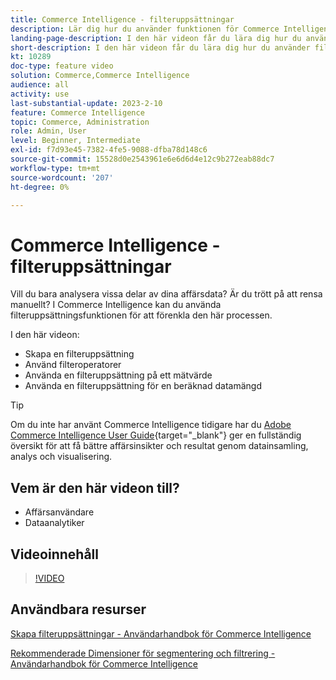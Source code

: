 ```yaml
---
title: Commerce Intelligence - filteruppsättningar
description: Lär dig hur du använder funktionen för Commerce Intelligence-filteruppsättningar för att förenkla rapportering av affärsdata för Adobe Commerce och Magento Open Source.
landing-page-description: I den här videon får du lära dig hur du använder funktionen för Commerce Intelligence-filter för att förenkla rapportering av affärsdata.
short-description: I den här videon får du lära dig hur du använder filteruppsättningsfunktionen MBCommerce IntelligenceI för att förenkla rapportering av affärsdata.
kt: 10289
doc-type: feature video
solution: Commerce,Commerce Intelligence
audience: all
activity: use
last-substantial-update: 2023-2-10
feature: Commerce Intelligence
topic: Commerce, Administration
role: Admin, User
level: Beginner, Intermediate
exl-id: f7d93e45-7382-4fe5-9088-dfba78d148c6
source-git-commit: 15528d0e2543961e6e6d6d4e12c9b272eab88dc7
workflow-type: tm+mt
source-wordcount: '207'
ht-degree: 0%

---
```


# Commerce Intelligence - filteruppsättningar

Vill du bara analysera vissa delar av dina affärsdata? Är du trött på att rensa manuellt? I Commerce Intelligence kan du använda filteruppsättningsfunktionen för att förenkla den här processen.

I den här videon:

- Skapa en filteruppsättning
- Använd filteroperatorer
- Använda en filteruppsättning på ett mätvärde
- Använda en filteruppsättning för en beräknad datamängd

>[!TIP]
>
>Om du inte har använt Commerce Intelligence tidigare har du [Adobe Commerce Intelligence User Guide](https://experienceleague.adobe.com/docs/commerce-business-intelligence/mbi/guide-overview.html){target="_blank"} ger en fullständig översikt för att få bättre affärsinsikter och resultat genom datainsamling, analys och visualisering.

## Vem är den här videon till?

- Affärsanvändare
- Dataanalytiker

## Videoinnehåll

>[!VIDEO](https://video.tv.adobe.com/v/342408?quality=12&learn=on)

## Användbara resurser

[Skapa filteruppsättningar - Användarhandbok för Commerce Intelligence](https://experienceleague.adobe.com/docs/commerce-business-intelligence/mbi/build/reports/ess-manage-data-filters.html)

[Rekommenderade Dimensioner för segmentering och filtrering - Användarhandbok för Commerce Intelligence](https://experienceleague.adobe.com/docs/commerce-business-intelligence/mbi/best-practices/data/segment-filter.html)
